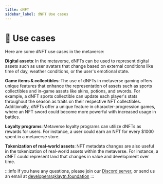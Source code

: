```yaml
---
title: dNFT
sidebar_label: dNFT Use cases
---
```


# 🎯 Use cases <a id="dNFT Use cases"> </a>

Here are some dNFT use cases in the metaverse: 

**Digital assets**: In the metaverse, dNFTs can be used to represent digital assets such as user avatars that change based on external conditions like time of day, weather conditions, or the user's emotional state. 

**Game items & collectibles**: The use of dNFTs in metaverse gaming offers unique features that enhance the representation of assets such as sports collectibles and in-game assets like skins, potions, and swords. For example, a dNFT sports collectible can update each player's stats throughout the season as traits on their respective NFT collectibles. Additionally, dNFTs offer a unique feature in character-progression games, where an NFT sword could become more powerful with increased usage in battles. 

**Loyalty programs**: Metaverse loyalty programs can utilize dNFTs as rewards for users. For instance, a user could earn an NFT for every $1000 spent in a metaverse store. 

**Tokenization of real-world assets**: NFT metadata changes are also useful in the tokenization of real-world assets within the metaverse. For instance, a dNFT could represent land that changes in value and development over time. 


:::info
If you have any questions, please join our [Discord server](https://discord.io/KlaytnOfficial), or send us an email at developers@klaytn.foundation
:::